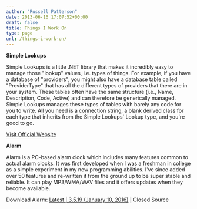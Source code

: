 ```yaml
---
author: "Russell Patterson"
date: 2013-06-16 17:07:52+00:00
draft: false
title: Things I Work On
type: page
url: /things-i-work-on/
---
```


**Simple Lookups**

Simple Lookups is a little .NET library that makes it incredibly easy to manage those "lookup" values, i.e. types of things. For example, if you have a database of "providers", you might also have a database table called "ProviderType" that has all the different types of providers that there are in your system. These tables often have the same structure (i.e., Name, Description, Code, Active) and can therefore be generically managed. Simple Lookups manages these types of tables with barely any code for you to write. All you need is a connection string, a blank derived class for each type that inherits from the Simple Lookups' Lookup type, and you're good to go.

[Visit Official Website](https://www.simplelookups.com)

**Alarm**

Alarm is a PC-based alarm clock which includes many features common to actual alarm clocks. It was first developed when I was a freshman in college as a simple experiment in my new programming abilities. I've since added over 50 features and re-written it from the ground up to be super stable and reliable. It can play MP3/WMA/WAV files and it offers updates when they become available.

Download Alarm: [Latest | 3.5.19 (January 10, 2016)](/apps/alarm/alarm-latest.exe) | Closed Source
